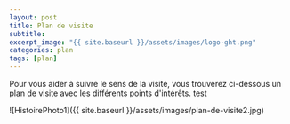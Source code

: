```yaml
---
layout: post
title: Plan de visite
subtitle:
excerpt_image: "{{ site.baseurl }}/assets/images/logo-ght.png"
categories: plan
tags: [plan]
---
```


Pour vous aider à suivre le sens de la visite, vous trouverez ci-dessous un plan de visite avec les différents points d'intérêts. test


![HistoirePhoto1]({{ site.baseurl }}/assets/images/plan-de-visite2.jpg)


